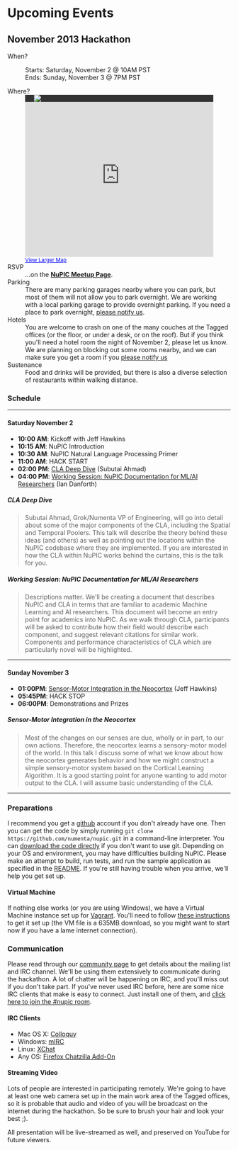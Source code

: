 
# Upcoming Events

## November 2013 Hackathon

<dl class="events">
    <dt>When?</dt>
    <dd>
        <p>Starts: Saturday, November 2 @ 10AM PST<br/>
        Ends: Sunday, November 3 @ 7PM PST</p>
    </dd>
    <dt>Where?</dt>
    <dd>
        <div style="background:#333;width:405px;padding-left: 20px">
            <a href="http://about.tagged.com/"><img src="{{ site.baseurl }}/images/tagged_logo.png"/></a>
        </div>
        <iframe width="425" height="350" frameborder="0" scrolling="no" marginheight="0" marginwidth="0" src="https://www.google.com/maps?sll=37.794875,-122.40252210000001&amp;sspn=0.05208966829617781,0.08789348700432825&amp;t=m&amp;q=Tagged+Inc&amp;dg=opt&amp;ie=UTF8&amp;hq=Tagged+Inc&amp;hnear=&amp;ll=37.799276,-122.40059&amp;spn=0.06457,0.10896&amp;output=embed">
        </iframe>
        <br />
        <small><a href="https://www.google.com/maps?sll=37.79487499999999,-122.40252210000001&amp;sspn=0.03228569057386436,0.05562137110402536&amp;t=m&amp;q=Tagged+Inc&amp;dg=opt&amp;ie=UTF8&amp;hq=Tagged+Inc&amp;hnear=&amp;ll=37.794875,-122.402522&amp;spn=0.032286,0.055621&amp;source=embed" style="color:#0000FF;text-align:left">View Larger Map</a>
        </small>
    </dd>
    <dt>RSVP</dt>
    <dd>
        ...on the <strong><a href="http://www.meetup.com/numenta/events/136809782/">NuPIC Meetup Page</a></strong>.
    </dd>
    <dt>Parking</dt>
    <dd>There are many parking garages nearby where you can park, but most of them will not allow you to park overnight. We are working with a local parking garage to provide overnight parking. If you need a place to park overnight, <a href="mailto:matt@numenta.org?subject=Hackathon%20Parking">please notify us</a>.</dd>
    <dt>Hotels</dt>
    <dd>You are welcome to crash on one of the many couches at the Tagged offices (or the floor, or under a desk, or on the roof). But if you think you'll need a hotel room the night of November 2, please let us know. We are planning on blocking out some rooms nearby, and we can make sure you get a room if you <a href="mailto:matt@numenta.org?subject=Hackathon%20Hotels">please notify us</a></dd>
    <dt>Sustenance</dt>
    <dd>Food and drinks will be provided, but there is also a diverse selection of restaurants within walking distance.</dd>
</dl>

### Schedule

* * *

#### Saturday November 2

- **10:00 AM**: Kickoff with Jeff Hawkins
- **10:15 AM**: NuPIC Introduction
- **10:30 AM**: NuPIC Natural Language Processing Primer
- **11:00 AM**: HACK START
- **02:00 PM**: [CLA Deep Dive](#cla_deep_dive) (Subutai Ahmad)
- **04:00 PM**: [Working Session: NuPIC Documentation for ML/AI Researchers](#working_session_nupic_documentation_for_mlai_researchers) (Ian Danforth)

##### CLA Deep Dive

> Subutai Ahmad, Grok/Numenta VP of Engineering, will go into detail about some of the major components of the CLA, including the Spatial and Temporal Poolers. This talk will describe the theory behind these ideas (and others) as well as pointing out the locations within the NuPIC codebase where they are implemented. If you are interested in how the CLA within NuPIC works behind the curtains, this is the talk for you.

##### Working Session: NuPIC Documentation for ML/AI Researchers

> Descriptions matter. We'll be creating a document that describes NuPIC and CLA in terms that are familiar to academic Machine Learning and AI researchers. This document will become an entry point for academics into NuPIC. As we walk through CLA, participants will be asked to contribute how their field would describe each component, and suggest relevant citations for similar work. Components and performance characteristics of CLA which are particularly novel will be highlighted.

* * *

#### Sunday November 3
- **01:00PM**: [Sensor-Motor Integration in the Neocortex](#sensormotor_integration_in_the_neocortex) (Jeff Hawkins)
- **05:45PM**: HACK STOP
- **06:00PM**: Demonstrations and Prizes

##### Sensor-Motor Integration in the Neocortex

> Most of the changes on our senses are due, wholly or in part, to our own actions.  Therefore, the neocortex learns a sensory-motor model of the world.  In this talk I discuss some of what we know about how the neocortex generates behavior and how we might construct a simple sensory-motor system based on the Cortical Learning Algorithm.  It is a good starting point for anyone wanting to add motor output to the CLA.  I will assume basic understanding of the CLA.

* * *

### Preparations
I recommend you get a [github](http://github.com) account if you don't already have one. Then you can get the code by simply running `git clone https://github.com/numenta/nupic.git` in a command-line interpreter. You can [download the code directly](https://github.com/numenta/nupic/archive/master.zip) if you don't want to use git. Depending on your OS and environment, you may have difficulties building NuPIC. Please make an attempt to build, run tests, and run the sample application as specified in the [README](https://github.com/numenta/nupic#numenta-platform-for-intelligent-computing-nupic). If you're still having trouble when you arrive, we'll help you get set up.

#### Virtual Machine
If nothing else works (or you are using Windows), we have a Virtual Machine instance set up for [Vagrant](http://www.vagrantup.com/). You'll need to follow [these instructions](https://github.com/numenta/nupic/wiki/Running-Nupic-in-a-Virtual-Machine) to get it set up (the VM file is a 635MB download, so you might want to start now if you have a lame internet connection).

### Communication
Please read through our [community page](http://numenta.org/community.html) to get details about the mailing list and IRC channel. We'll be using them extensively to communicate during the hackathon. A lot of chatter will be happening on IRC, and you'll miss out if you don't take part. If you've never used IRC before, here are some nice IRC clients that make is easy to connect. Just install one of them, and [click here to join the #nupic room](irc://irc.freenode.net/nupic).

#### IRC Clients
- Mac OS X: [Colloquy](http://colloquy.info/)
- Windows: [mIRC](http://www.mirc.com/)
- Linux: [XChat](http://xchat.org/)
- Any OS: [Firefox Chatzilla Add-On](http://chatzilla.hacksrus.com/)

#### Streaming Video
Lots of people are interested in participating remotely. We're going to have at least one web camera set up in the main work area of the Tagged offices, so it is probable that audio and video of you will be broadcast on the internet during the hackathon. So be sure to brush your hair and look your best ;).

All presentation will be live-streamed as well, and preserved on YouTube for future viewers.
